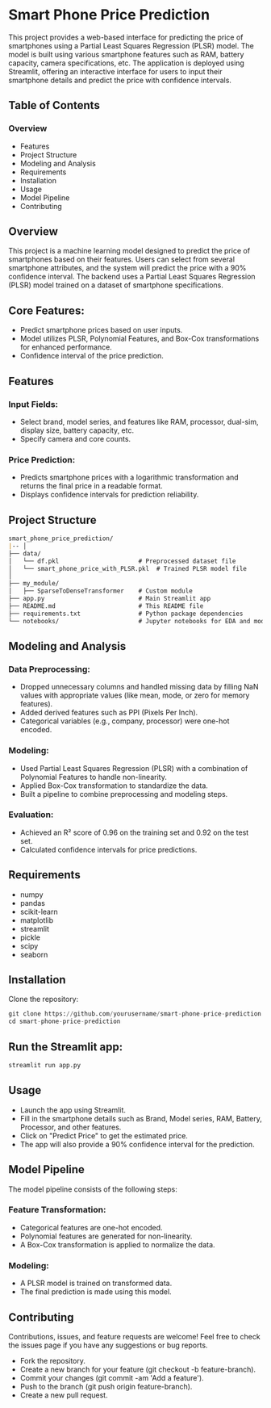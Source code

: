 # Smart Phone Price Prediction
This project provides a web-based interface for predicting the price of smartphones using a Partial Least Squares Regression (PLSR) model. The model is built using various smartphone features such as RAM, battery capacity, camera specifications, etc. The application is deployed using Streamlit, offering an interactive interface for users to input their smartphone details and predict the price with confidence intervals.

## Table of Contents
### Overview
- Features
- Project Structure
- Modeling and Analysis
- Requirements
- Installation
- Usage
- Model Pipeline
- Contributing

## Overview
This project is a machine learning model designed to predict the price of smartphones based on their features. Users can select from several smartphone attributes, and the system will predict the price with a 90% confidence interval. The backend uses a Partial Least Squares Regression (PLSR) model trained on a dataset of smartphone specifications.

## Core Features:
- Predict smartphone prices based on user inputs.
- Model utilizes PLSR, Polynomial Features, and Box-Cox transformations for enhanced performance.
- Confidence interval of the price prediction.
## Features
### Input Fields:
- Select brand, model series, and features like RAM, processor, dual-sim, display size, battery capacity, etc.
- Specify camera and core counts.
### Price Prediction:
- Predicts smartphone prices with a logarithmic transformation and returns the final price in   a readable format.
- Displays confidence intervals for prediction reliability.
## Project Structure
```markdown
smart_phone_price_prediction/
|-- │
├── data/
│   └── df.pkl                      # Preprocessed dataset file
│   └── smart_phone_price_with_PLSR.pkl  # Trained PLSR model file
│
├── my_module/
│   ├── SparseToDenseTransformer    # Custom module
├── app.py                          # Main Streamlit app
├── README.md                       # This README file
├── requirements.txt                # Python package dependencies
└── notebooks/                      # Jupyter notebooks for EDA and modeling
```
## Modeling and Analysis
### Data Preprocessing:

- Dropped unnecessary columns and handled missing data by filling NaN values with appropriate     values (like mean, mode, or zero for memory features).
- Added derived features such as PPI (Pixels Per Inch).
- Categorical variables (e.g., company, processor) were one-hot encoded.
### Modeling:

- Used Partial Least Squares Regression (PLSR) with a combination of Polynomial Features to     handle non-linearity.
- Applied Box-Cox transformation to standardize the data.
- Built a pipeline to combine preprocessing and modeling steps.
### Evaluation:

- Achieved an R² score of 0.96 on the training set and 0.92 on the test set.
- Calculated confidence intervals for price predictions.
## Requirements
- numpy
- pandas
- scikit-learn
- matplotlib
- streamlit
- pickle
- scipy
- seaborn
## Installation
Clone the repository:
```python
git clone https://github.com/yourusername/smart-phone-price-prediction.git
cd smart-phone-price-prediction
```
## Run the Streamlit app:
```python
streamlit run app.py
```
## Usage
- Launch the app using Streamlit.
- Fill in the smartphone details such as Brand, Model series, RAM, Battery, Processor, and other features.
- Click on "Predict Price" to get the estimated price.
- The app will also provide a 90% confidence interval for the prediction.
## Model Pipeline
The model pipeline consists of the following steps:

### Feature Transformation:
- Categorical features are one-hot encoded.
- Polynomial features are generated for non-linearity.
- A Box-Cox transformation is applied to normalize the data.
###  Modeling:
- A PLSR model is trained on transformed data.
- The final prediction is made using this model.
## Contributing
Contributions, issues, and feature requests are welcome! Feel free to check the issues page if you have any suggestions or bug reports.

- Fork the repository.
- Create a new branch for your feature (git checkout -b feature-branch).
- Commit your changes (git commit -am 'Add a feature').
- Push to the branch (git push origin feature-branch).
- Create a new pull request.
